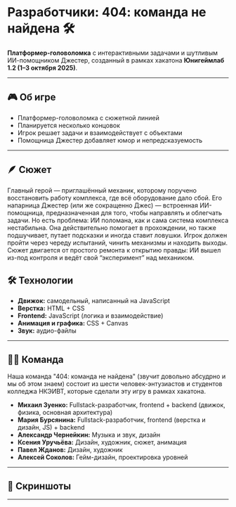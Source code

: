 # Разработчики: 404: команда не найдена 🛠️

**Платформер-головоломка** с интерактивными задачами и шутливым ИИ-помощником Джестер, созданный в рамках хакатона **Юнигеймлаб 1.2 (1–3 октября 2025)**.

---

## 🎮 Об игре
- Платформер-головоломка с сюжетной линией
- Планируется несколько концовок
- Игрок решает задачи и взаимодействует с объектами
- Помощница Джестер добавляет юмор и непредсказуемость

---
## 🪶 Сюжет

Главный герой — приглашённый механик, которому поручено восстановить работу комплекса, где всё оборудование дало сбой.
Его напарница Джестер (или же сокращенно Джес) — встроенная ИИ-помощница, предназначенная для того, чтобы направлять и облегчать задачи.
Но есть проблема: ИИ поломана, как и сама система комплекса нестабильна. Она действительно помогает в прохождении, но также подшучивает, путает подсказки и иногда ставит ловушки.
Игрок должен пройти через череду испытаний, чинить механизмы и находить выходы.
Сюжет двигается от простого ремонта к открытию правды: ИИ вышел из-под контроля и ведёт свой “эксперимент” над механиком.

## 🛠️ Технологии
- **Движок:** самодельный, написанный на JavaScript  
- **Верстка:** HTML + CSS  
- **Frontend:** JavaScript (логика и взаимодействие)  
- **Анимация и графика:** CSS + Canvas
- **Звук:** аудио-файлы

---

## 👩‍💻 Команда
Наша команда "404: команда не найдена" (звучит довольно абсудрно и мы об этом знаем) состоит из шести человек-энтузиастов и студентов колледжа НКЭИВТ, которые сделали эту игру в рамках хакатона.
- **Михаил Зуенко:** Fullstack-разработчик, frontend + backend (движок, физика, основная архитектура)
- **Мария Бурсянина:** Fullstack-разработчик, frontend (верстка и дизайн, JS) + backend  
- **Александр Чернейкин:** Музыка и звук, дизайн  
- **Ксения Уручьёва:** Дизайн, художник, сюжет, анимация  
- **Павел Жданов:** Дизайн, художник  
- **Алексей Соколов:** Гейм-дизайн, проектировка уровней  

---

## 📸 Скриншоты

---

